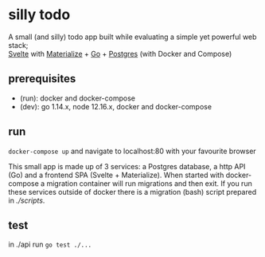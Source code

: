 # silly todo

A small (and silly) todo app built while evaluating a simple yet powerful web stack;  
[Svelte](https://svelte.dev/) with [Materialize](https://materializecss.com/) + [Go](https://golang.org/) + [Postgres](https://www.postgresql.org/) (with Docker and Compose)


## prerequisites
* (run): docker and docker-compose
* (dev): go 1.14.x, node 12.16.x, docker and docker-compose  
## run
```docker-compose up``` and navigate to localhost:80 with your favourite browser


This small app is made up of 3 services: a Postgres database, a http API (Go) and a frontend SPA (Svelte + Materialize). When started with docker-compose a migration container will run migrations and then exit. If you run these services outside of docker there is a migration (bash) script prepared in *./scripts*.

## test
in ./api run ```go test ./...```